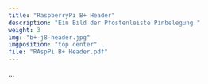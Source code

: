 ```yaml
---
title: "RaspberryPi B+ Header"
description: "Ein Bild der Pfostenleiste Pinbelegung."
weight: 3
img: "b+-j8-header.jpg"
imgposition: "top center"
file: "RAspPi B+ Header.pdf"
---
```


 ...
